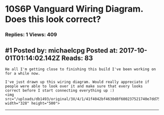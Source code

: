 # 10S6P Vanguard Wiring Diagram. Does this look correct?

### Replies: 1 Views: 409

## \#1 Posted by: michaelcpg Posted at: 2017-10-01T01:14:02.142Z Reads: 83

```
He all I'm getting close to finishing this build I've been working on for a while now. 

I've just drawn up this wiring diagram. Would really appreciate if people were able to look over it and make sure that every looks correct before I start connecting everything up :)
<img src="/uploads/db1493/original/3X/4/1/41f4042bf4630d8f600237521740e7dd75ed3e30.jpg" width="328" height="500">
```

---
